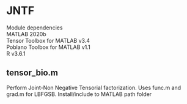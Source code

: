 # JNTF
Module dependencies <br />
MATLAB 2020b <br/>
Tensor Toolbox for MATLAB v3.4 <br />
Poblano Toolbox for MATLAB v1.1 <br />
R v3.6.1 <br />

## tensor_bio.m <br />
Perform Joint-Non Negative Tensorial factorization. Uses func.m and grad.m for LBFGSB. Install/include to MATLAB path folder
